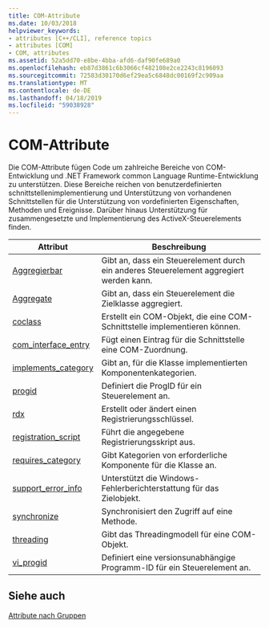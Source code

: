 ```yaml
---
title: COM-Attribute
ms.date: 10/03/2018
helpviewer_keywords:
- attributes [C++/CLI], reference topics
- attributes [COM]
- COM, attributes
ms.assetid: 52a5dd70-e8be-4bba-afd6-daf90fe689a0
ms.openlocfilehash: eb87d3861c6b3066cf482108e2ce2243c8196093
ms.sourcegitcommit: 72583d30170d6ef29ea5c6848dc00169f2c909aa
ms.translationtype: MT
ms.contentlocale: de-DE
ms.lasthandoff: 04/18/2019
ms.locfileid: "59038928"
---
```

# <a name="com-attributes"></a>COM-Attribute

Die COM-Attribute fügen Code um zahlreiche Bereiche von COM-Entwicklung und .NET Framework common Language Runtime-Entwicklung zu unterstützen. Diese Bereiche reichen von benutzerdefinierten schnittstellenimplementierung und Unterstützung von vorhandenen Schnittstellen für die Unterstützung von vordefinierten Eigenschaften, Methoden und Ereignisse. Darüber hinaus Unterstützung für zusammengesetzte und Implementierung des ActiveX-Steuerelements finden.

|Attribut|Beschreibung|
|---------------|-----------------|
|[Aggregierbar](aggregatable.md)|Gibt an, dass ein Steuerelement durch ein anderes Steuerelement aggregiert werden kann.|
|[Aggregate](aggregates.md)|Gibt an, dass ein Steuerelement die Zielklasse aggregiert.|
|[coclass](coclass.md)|Erstellt ein COM-Objekt, die eine COM-Schnittstelle implementieren können.|
|[com_interface_entry](com-interface-entry-cpp.md)|Fügt einen Eintrag für die Schnittstelle eine COM-Zuordnung.|
|[implements_category](implements-category.md)|Gibt an, für die Klasse implementierten Komponentenkategorien.|
|[progid](progid.md)|Definiert die ProgID für ein Steuerelement an.|
|[rdx](rdx.md)|Erstellt oder ändert einen Registrierungsschlüssel.|
|[registration_script](registration-script.md)|Führt die angegebene Registrierungsskript aus.|
|[requires_category](requires-category.md)|Gibt Kategorien von erforderliche Komponente für die Klasse an.|
|[support_error_info](support-error-info.md)|Unterstützt die Windows-Fehlerberichterstattung für das Zielobjekt.|
|[synchronize](synchronize.md)|Synchronisiert den Zugriff auf eine Methode.|
|[threading](threading-cpp.md)|Gibt das Threadingmodell für eine COM-Objekt.|
|[vi_progid](vi-progid.md)|Definiert eine versionsunabhängige Programm-ID für ein Steuerelement an.|

## <a name="see-also"></a>Siehe auch

[Attribute nach Gruppen](attributes-by-group.md)